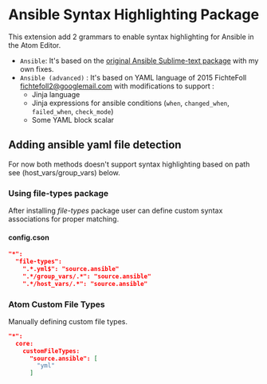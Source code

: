 # Ansible Syntax Highlighting Package

This extension add 2 grammars to enable syntax highlighting for Ansible in the Atom Editor.

- `Ansible`: It's based on the [original Ansible Sublime-text package](https://github.com/clifford-github/sublime-ansible) with my own fixes.
- `Ansible (advanced)` : It's based on YAML language of 2015 FichteFoll <fichtefoll2@googlemail.com> with modifications to support :
    - Jinja language
    - Jinja expressions for ansible conditions (`when`, `changed_when`, `failed_when`, `check_mode`)
    - Some YAML block scalar


## Adding ansible yaml file detection

For now both methods doesn't support syntax highlighting based on path see (host_vars/group_vars)
below.

### Using file-types package

After installing _file-types_ package user can define custom syntax associations for proper matching.

#### config.cson

```json
"*":
  "file-types":
    ".*.yml$": "source.ansible"
    ".*/group_vars/.*": "source.ansible"
    ".*/host_vars/.*": "source.ansible"
```

### Atom Custom File Types

Manually defining custom file types.

```json
"*":
  core:
    customFileTypes:
      "source.ansible": [
        "yml"
      ]
```